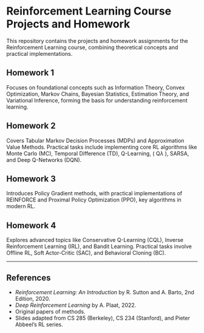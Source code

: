 # Reinforcement Learning Course Projects and Homework

This repository contains the projects and homework assignments for the Reinforcement Learning course, combining theoretical concepts and practical implementations.

## Homework 1
Focuses on foundational concepts such as Information Theory, Convex Optimization, Markov Chains, Bayesian Statistics, Estimation Theory, and Variational Inference, forming the basis for understanding reinforcement learning.

## Homework 2
Covers Tabular Markov Decision Processes (MDPs) and Approximation Value Methods. Practical tasks include implementing core RL algorithms like Monte Carlo (MC), Temporal Difference (TD), Q-Learning, \( Q$\lambda$ \), SARSA, and Deep Q-Networks (DQN).

## Homework 3
Introduces Policy Gradient methods, with practical implementations of REINFORCE and Proximal Policy Optimization (PPO), key algorithms in modern RL.

## Homework 4
Explores advanced topics like Conservative Q-Learning (CQL), Inverse Reinforcement Learning (IRL), and Bandit Learning. Practical tasks involve Offline RL, Soft Actor-Critic (SAC), and Behavioral Cloning (BC).

---

## References
- *Reinforcement Learning: An Introduction* by R. Sutton and A. Barto, 2nd Edition, 2020.  
- *Deep Reinforcement Learning* by A. Plaat, 2022.  
- Original papers of methods.  
- Slides adapted from CS 285 (Berkeley), CS 234 (Stanford), and Pieter Abbeel’s RL series.  
